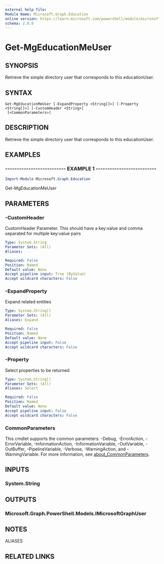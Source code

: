 ```yaml
---
external help file:
Module Name: Microsoft.Graph.Education
online version: https://learn.microsoft.com/powershell/module/microsoft.graph.education/get-mgeducationmeuser
schema: 2.0.0
---
```


# Get-MgEducationMeUser

## SYNOPSIS
Retrieve the simple directory user that corresponds to this educationUser.

## SYNTAX

```
Get-MgEducationMeUser [-ExpandProperty <String[]>] [-Property <String[]>] [-CustomHeader <String>]
 [<CommonParameters>]
```

## DESCRIPTION
Retrieve the simple directory user that corresponds to this educationUser.

## EXAMPLES

### -------------------------- EXAMPLE 1 --------------------------
```powershell
Import-Module Microsoft.Graph.Education
```

Get-MgEducationMeUser

## PARAMETERS

### -CustomHeader
CustomHeader Parameter.
This should have a key:value and comma separated for multiple key:value pairs

```yaml
Type: System.String
Parameter Sets: (All)
Aliases:

Required: False
Position: Named
Default value: None
Accept pipeline input: True (ByValue)
Accept wildcard characters: False
```

### -ExpandProperty
Expand related entities

```yaml
Type: System.String[]
Parameter Sets: (All)
Aliases: Expand

Required: False
Position: Named
Default value: None
Accept pipeline input: False
Accept wildcard characters: False
```

### -Property
Select properties to be returned

```yaml
Type: System.String[]
Parameter Sets: (All)
Aliases: Select

Required: False
Position: Named
Default value: None
Accept pipeline input: False
Accept wildcard characters: False
```

### CommonParameters
This cmdlet supports the common parameters: -Debug, -ErrorAction, -ErrorVariable, -InformationAction, -InformationVariable, -OutVariable, -OutBuffer, -PipelineVariable, -Verbose, -WarningAction, and -WarningVariable. For more information, see [about_CommonParameters](http://go.microsoft.com/fwlink/?LinkID=113216).

## INPUTS

### System.String

## OUTPUTS

### Microsoft.Graph.PowerShell.Models.IMicrosoftGraphUser

## NOTES

ALIASES

## RELATED LINKS

